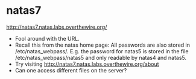 # natas7

http://natas7.natas.labs.overthewire.org/

* Fool around with the URL.
* Recall this from the natas home page: All passwords are also stored in /etc/natas\_webpass/. E.g. the password for natas5 is stored in the file /etc/natas\_webpass/natas5 and only readable by natas4 and natas5.
* Try visiting http://natas7.natas.labs.overthewire.org/about
* Can one access different files on the server?
